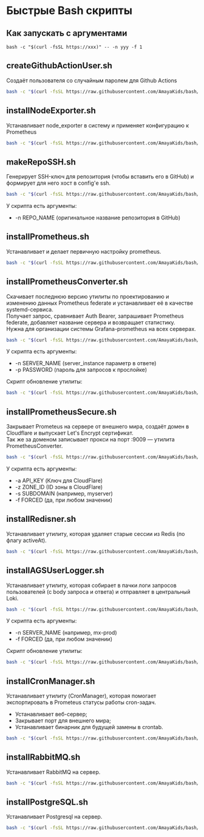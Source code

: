 # Быстрые Bash скрипты

## Как запускать с аргументами
```
bash -c "$(curl -fsSL https://xxx)" -- -n yyy -f 1
```

## createGithubActionUser.sh
Создаёт пользователя со случайным паролем для Github Actions
```sh
bash -c "$(curl -fsSL https://raw.githubusercontent.com/AmayaKids/bash/main/createGithubActionUser.sh?t=2)"
```

## installNodeExporter.sh
Устанавливает node_exporter в систему и применяет конфигурацию к Prometheus
```sh
bash -c "$(curl -fsSL https://raw.githubusercontent.com/AmayaKids/bash/main/installNodeExporter.sh?t=3)"
```

## makeRepoSSH.sh
Генерирует SSH-ключ для репозитория (чтобы вставить его в GitHub) и формирует для него хост в config'е ssh.
```sh
bash -c "$(curl -fsSL https://raw.githubusercontent.com/AmayaKids/bash/main/makeRepoSSH.sh?t=4)"
```
У скрипта есть аргументы:  
- -n REPO_NAME (оригинальное название репозитория в GitHub)

## installPrometheus.sh
Устанавливает и делает первичную настройку prometheus.
```sh
bash -c "$(curl -fsSL https://raw.githubusercontent.com/AmayaKids/bash/main/installPrometheus.sh?t=1)"
```

## installPrometheusConverter.sh
Скачивает последнюю версию утилиты по проектированию и изменению данных Prometheus federate и устанавливает её в качестве systemd-сервиса.  
Получает запрос, сравнивает Auth Bearer, запрашивает Prometheus federate, добавляет название сервера и возвращает статистику.  
Нужна для организации системы Grafana-prometheus на всех серверах.
```sh
bash -c "$(curl -fsSL https://raw.githubusercontent.com/AmayaKids/bash/main/installPrometheusConverter.sh?t=5)"
```
У скрипта есть аргументы:  
- -n SERVER_NAME (server_instance параметр в ответе)
- -p PASSWORD (пароль для запросов к прослойке)  

Скрипт обновление утилиты:
```sh
bash -c "$(curl -fsSL https://raw.githubusercontent.com/AmayaKids/bash/main/installPrometheusConverter-upd.sh?t=5)"
```

## installPrometheusSecure.sh
Закрывает Prometeus на сервере от внешнего мира, создаёт домен в Cloudflare и выпускает Let's Encrypt сертификат.  
Так же за доменом записывает прокси на порт :9009 — утилита PrometheusConverter.
```sh
bash -c "$(curl -fsSL https://raw.githubusercontent.com/AmayaKids/bash/main/installPrometheusSecure.sh?t=1)"
```
У скрипта есть аргументы:  
- -a API_KEY (Ключ для CloudFlare)
- -z ZONE_ID (ID зоны в CloudFlare)
- -s SUBDOMAIN (например, myserver)
- -f FORCED (да, при любом значении)

## installRedisner.sh
Устанавливает утилиту, которая удаляет старые сессии из Redis (по флагу activeAt).  
```sh
bash -c "$(curl -fsSL https://raw.githubusercontent.com/AmayaKids/bash/main/installRedisner.sh?t=1)"
```

## installAGSUserLogger.sh
Устанавливает утилиту, которая собирает в пачки логи запросов пользователей (с body запроса и ответа) и отправляет в центральный Loki.
```sh
bash -c "$(curl -fsSL https://raw.githubusercontent.com/AmayaKids/bash/main/installAGSUserLogger.sh?t=2)"
```
У скрипта есть аргументы:  
- -n SERVER_NAME (например, mx-prod)
- -f FORCED (да, при любом значении)

Скрипт обновление утилиты:
```sh
bash -c "$(curl -fsSL https://raw.githubusercontent.com/AmayaKids/bash/main/installAGSUserLogger-upd.sh?t=1)"
```

## installCronManager.sh
Устанавливает утилиту (CronManager), которая помогает экспортировать в Prometeus статусы работы cron-задач.  
- Устанавливает веб-сервер;
- Закрывает порт для внешнего мира;
- Устанавливает бинарник для будущей замены в crontab.
```sh
bash -c "$(curl -fsSL https://raw.githubusercontent.com/AmayaKids/bash/main/installCronManager.sh?t=3)"
```

## installRabbitMQ.sh
Устанавливает RabbitMQ на сервер.
```sh
bash -c "$(curl -fsSL https://raw.githubusercontent.com/AmayaKids/bash/main/installRabbitMQ.sh?t=1)"
```
## installPostgreSQL.sh
Устанавливает Postgresql на сервер.
```sh
bash -c "$(curl -fsSL https://raw.githubusercontent.com/AmayaKids/bash/main/installPostgreSQL.sh?t=1)"
```
